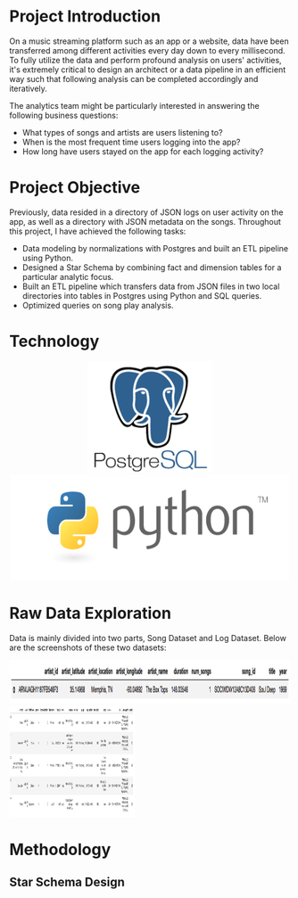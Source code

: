 # Project Introduction
On a music streaming platform such as an app or a website, data have been transferred among different activities every day down to every millisecond.
To fully utilize the data and perform profound analysis on users' activities, it's extremely critical to design an architect or a data pipeline in an efficient way such that following analysis can be completed accordingly and iteratively.

The analytics team might be particularly interested in answering the following business questions: 
  - What types of songs and artists are users listening to?
  - When is the most frequent time users logging into the app?
  - How long have users stayed on the app for each logging activity? 

# Project Objective
Previously, data resided in a directory of JSON logs on user activity on the app, as well as a directory with JSON metadata on the songs.
Throughout this project, I have achieved the following tasks:

- Data modeling by normalizations with Postgres and built an ETL pipeline using Python. 
- Designed a Star Schema by combining fact and dimension tables for a particular analytic focus.
- Built an ETL pipeline which transfers data from JSON files in two local directories into tables in Postgres using Python and SQL queries.
- Optimized queries on song play analysis.

# Technology
<p align="middle">
  <img height="200" width="225" src="https://github.com/tsenhungwu/Data-Engineer-Project/blob/master/music_library/PostgreSQL.png" />
  <img height="190" width="500" src="https://github.com/tsenhungwu/Data-Engineer-Project/blob/master/music_library/Python.png" />

# Raw Data Exploration
Data is mainly divided into two parts, Song Dataset and Log Dataset.
Below are the screenshots of these two datasets:

<img height="78" width="1188" src="https://github.com/tsenhungwu/Data-Engineer-Project/blob/master/music_library/song_data.png" />

<img height="200" width="225" src="https://github.com/tsenhungwu/Data-Engineer-Project/blob/master/music_library/log_data.png" />



# Methodology
## Star Schema Design 

